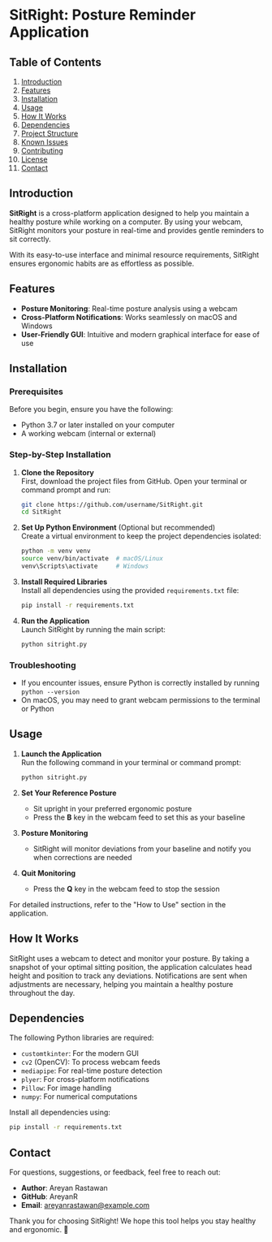# SitRight: Posture Reminder Application

## Table of Contents
1. [Introduction](#introduction)
2. [Features](#features)
3. [Installation](#installation)
4. [Usage](#usage)
5. [How It Works](#how-it-works)
6. [Dependencies](#dependencies)
7. [Project Structure](#project-structure)
8. [Known Issues](#known-issues)
9. [Contributing](#contributing)
10. [License](#license)
11. [Contact](#contact)

## Introduction
**SitRight** is a cross-platform application designed to help you maintain a healthy posture while working on a computer. By using your webcam, SitRight monitors your posture in real-time and provides gentle reminders to sit correctly.

With its easy-to-use interface and minimal resource requirements, SitRight ensures ergonomic habits are as effortless as possible.

## Features
* **Posture Monitoring**: Real-time posture analysis using a webcam
* **Cross-Platform Notifications**: Works seamlessly on macOS and Windows
* **User-Friendly GUI**: Intuitive and modern graphical interface for ease of use

## Installation

### Prerequisites
Before you begin, ensure you have the following:
* Python 3.7 or later installed on your computer
* A working webcam (internal or external)

### Step-by-Step Installation

1. **Clone the Repository**  
   First, download the project files from GitHub. Open your terminal or command prompt and run:
   ```bash
   git clone https://github.com/username/SitRight.git
   cd SitRight
   ```

2. **Set Up Python Environment** (Optional but recommended)  
   Create a virtual environment to keep the project dependencies isolated:
   ```bash
   python -m venv venv
   source venv/bin/activate  # macOS/Linux
   venv\Scripts\activate     # Windows
   ```

3. **Install Required Libraries**  
   Install all dependencies using the provided `requirements.txt` file:
   ```bash
   pip install -r requirements.txt
   ```

4. **Run the Application**  
   Launch SitRight by running the main script:
   ```bash
   python sitright.py
   ```

### Troubleshooting
* If you encounter issues, ensure Python is correctly installed by running `python --version`
* On macOS, you may need to grant webcam permissions to the terminal or Python

## Usage

1. **Launch the Application**  
   Run the following command in your terminal or command prompt:
   ```bash
   python sitright.py
   ```

2. **Set Your Reference Posture**
   * Sit upright in your preferred ergonomic posture
   * Press the **B** key in the webcam feed to set this as your baseline

3. **Posture Monitoring**
   * SitRight will monitor deviations from your baseline and notify you when corrections are needed

4. **Quit Monitoring**
   * Press the **Q** key in the webcam feed to stop the session

For detailed instructions, refer to the "How to Use" section in the application.

## How It Works
SitRight uses a webcam to detect and monitor your posture. By taking a snapshot of your optimal sitting position, the application calculates head height and position to track any deviations. Notifications are sent when adjustments are necessary, helping you maintain a healthy posture throughout the day.

## Dependencies
The following Python libraries are required:
* `customtkinter`: For the modern GUI
* `cv2` (OpenCV): To process webcam feeds
* `mediapipe`: For real-time posture detection
* `plyer`: For cross-platform notifications
* `Pillow`: For image handling
* `numpy`: For numerical computations

Install all dependencies using:
```bash
pip install -r requirements.txt
```

## Contact
For questions, suggestions, or feedback, feel free to reach out:
* **Author**: Areyan Rastawan
* **GitHub**: AreyanR
* **Email**: areyanrastawan@example.com

Thank you for choosing SitRight! We hope this tool helps you stay healthy and ergonomic. 🎉